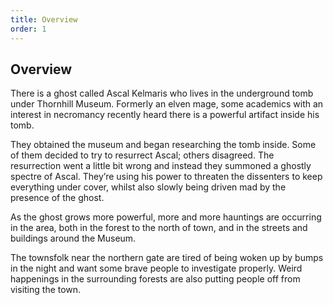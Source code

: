 ```yaml
---
title: Overview
order: 1
---
```


## Overview

There is a ghost called Ascal Kelmaris who lives in the underground tomb
under Thornhill Museum. Formerly an elven mage, some academics with an
interest in necromancy recently heard there is a powerful artifact inside
his tomb.

They obtained the museum and began researching the tomb inside. Some of
them decided to try to resurrect Ascal; others disagreed. The resurrection
went a little bit wrong and instead they summoned a ghostly spectre of
Ascal. They’re using his power to threaten the dissenters to keep everything
under cover, whilst also slowly being driven mad by the presence of the ghost.

As the ghost grows more powerful, more and more hauntings are occurring in
the area, both in the forest to the north of town, and in the streets and
buildings around the Museum.

The townsfolk near the northern gate are tired of being woken up by bumps in
the night and want some brave people to investigate properly. Weird happenings
in the surrounding forests are also putting people off from visiting the town.
